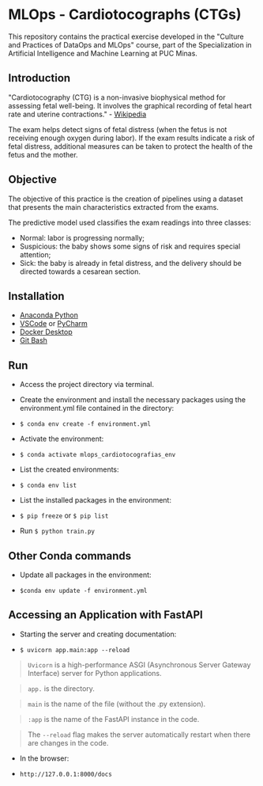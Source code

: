 # MLOps - Cardiotocographs (CTGs)

This repository contains the practical exercise developed in the "Culture and Practices of DataOps and MLOps" course, part of the Specialization in Artificial Intelligence and Machine Learning at PUC Minas.

## Introduction

"Cardiotocography (CTG) is a non-invasive biophysical method for assessing fetal well-being. It involves the graphical recording of fetal heart rate and uterine contractions." - [Wikipedia](https://pt.wikipedia.org/wiki/Cardiotocografia)

The exam helps detect signs of fetal distress (when the fetus is not receiving enough oxygen during labor). If the exam results indicate a risk of fetal distress, additional measures can be taken to protect the health of the fetus and the mother.

## Objective

The objective of this practice is the creation of pipelines using a dataset that presents the main characteristics extracted from the exams.

The predictive model used classifies the exam readings into three classes:

- Normal: labor is progressing normally;
- Suspicious: the baby shows some signs of risk and requires special attention;
- Sick: the baby is already in fetal distress, and the delivery should be directed towards a cesarean section.


## Installation

- [Anaconda Python](https://www.anaconda.com/)
- [VSCode](https://code.visualstudio.com/) or [PyCharm](https://www.jetbrains.com/pt-br/pycharm/)
- [Docker Desktop](https://www.docker.com/)
- [Git Bash](https://git-scm.com/downloads)

## Run

- Access the project directory via terminal.
  
- Create the environment and install the necessary packages using the environment.yml file contained in the directory:
-  ```$ conda env create -f environment.yml```

- Activate the environment:
-  ```$ conda activate mlops_cardiotocografias_env```
  
- List the created environments:
-  ```$ conda env list```

  
- List the installed packages in the environment:
- ```$ pip freeze``` or ```$ pip list```

- Run ```$ python train.py```

## Other Conda commands

- Update all packages in the environment:

- ```$conda env update -f environment.yml```

## Accessing an Application with FastAPI

- Starting the server and creating documentation:

- ```$ uvicorn app.main:app --reload```

> ```Uvicorn``` is a high-performance ASGI (Asynchronous Server Gateway Interface) server for Python applications.

> ```app.``` is the directory.

> ```main``` is the name of the file (without the .py extension).

> ```:app``` is the name of the FastAPI instance in the code.

> The ```--reload``` flag makes the server automatically restart when there are changes in the code.

- In the browser:

- ```http://127.0.0.1:8000/docs```

